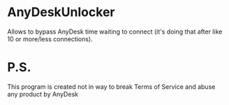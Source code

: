 # AnyDeskUnlocker
Allows to bypass AnyDesk time waiting to connect (it's doing that after like 10 or more/less connections).

# P.S.
This program is created not in way to break Terms of Service and abuse any product by AnyDesk
